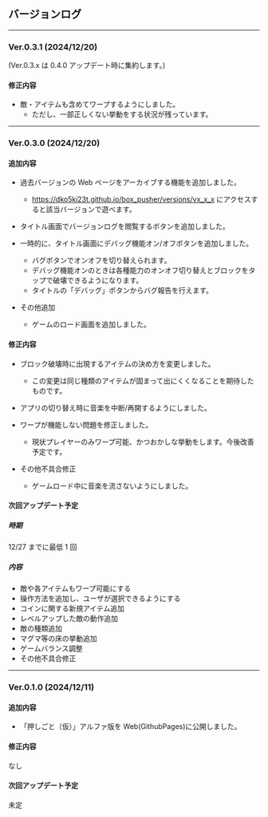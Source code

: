 ## バージョンログ

---

### Ver.0.3.1 (2024/12/20)

(Ver.0.3.x は 0.4.0 アップデート時に集約します。)

#### 修正内容

- 敵・アイテムも含めてワープするようにしました。
  - ただし、一部正しくない挙動をする状況が残っています。

---

### Ver.0.3.0 (2024/12/20)

#### 追加内容

- 過去バージョンの Web ページをアーカイブする機能を追加しました。

  - https://dko5ki23t.github.io/box_pusher/versions/vx_x_x にアクセスすると該当バージョンで遊べます。

- タイトル画面でバージョンログを閲覧するボタンを追加しました。

- 一時的に、タイトル画面にデバッグ機能オン/オフボタンを追加しました。

  - バグボタンでオンオフを切り替えられます。
  - デバッグ機能オンのときは各種能力のオンオフ切り替えとブロックをタップで破壊できるようになります。
  - タイトルの「デバッグ」ボタンからバグ報告を行えます。

- その他追加
  - ゲームのロード画面を追加しました。

#### 修正内容

- ブロック破壊時に出現するアイテムの決め方を変更しました。

  - この変更は同じ種類のアイテムが固まって出にくくなることを期待したものです。

- アプリの切り替え時に音楽を中断/再開するようにしました。

- ワープが機能しない問題を修正しました。

  - 現状プレイヤーのみワープ可能、かつおかしな挙動をします。今後改善予定です。

- その他不具合修正
  - ゲームロード中に音楽を流さないようにしました。

#### 次回アップデート予定

##### 時期

12/27 までに最低 1 回

##### 内容

- 敵や各アイテムもワープ可能にする
- 操作方法を追加し、ユーザが選択できるようにする
- コインに関する新規アイテム追加
- レベルアップした敵の動作追加
- 敵の種類追加
- マグマ等の床の挙動追加
- ゲームバランス調整
- その他不具合修正

---

### Ver.0.1.0 (2024/12/11)

#### 追加内容

- 「押しごと（仮）」アルファ版を Web(GithubPages)に公開しました。

#### 修正内容

なし

#### 次回アップデート予定

未定
